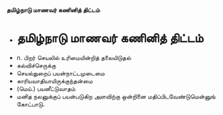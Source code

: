 **தமிழ்நாடு மாணவர் கணினித் திட்டம்**
- # தமிழ்நாடு மாணவர் கணினித் திட்டம்
- n. பிறர் செயலில் உரிமையின்றித் தலையிடுதல்
- கல்விச்செருக்கு
- செயல்துறைப் பயன்நாட்டமுடைமை
- காரியவாதியாயிருக்குந்தன்மை
- (மெய்.) பயனீட்டுவாதம்
- மனித நலனுக்குப் பயன்படுகிற அளவிற்கு ஒன்றினை மதிப்பிடவேண்டுமென்னுங் கோட்பாடு.

